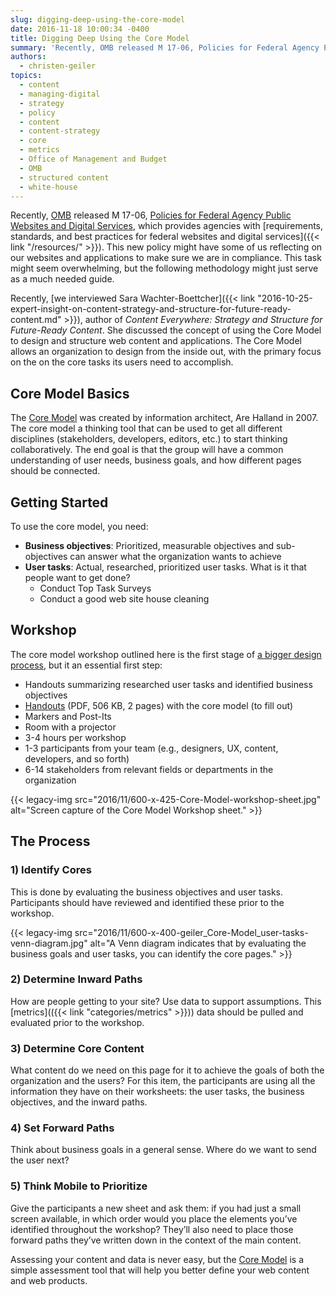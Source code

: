 ```yaml
---
slug: digging-deep-using-the-core-model
date: 2016-11-18 10:00:34 -0400
title: Digging Deep Using the Core Model
summary: 'Recently, OMB released M 17-06, Policies for Federal Agency Public Websites and Digital Services, which provides agencies with requirements, standards, and best practices for federal websites and digital services. This new policy might have some of us reflecting on our websites and applications to make sure we are in compliance. This task might seem overwhelming, but the'
authors:
  - christen-geiler
topics:
  - content
  - managing-digital
  - strategy
  - policy
  - content
  - content-strategy
  - core
  - metrics
  - Office of Management and Budget
  - OMB
  - structured content
  - white-house
---
```


Recently, [OMB](https://www.whitehouse.gov/omb) released M 17-06, [Policies for Federal Agency Public Websites and Digital Services](https://www.whitehouse.gov/sites/default/files/omb/memoranda/2017/m-17-06.pdf), which provides agencies with [requirements, standards, and best practices for federal websites and digital services]({{< link "/resources/" >}}). This new policy might have some of us reflecting on our websites and applications to make sure we are in compliance. This task might seem overwhelming, but the following methodology might just serve as a much needed guide.

Recently, [we interviewed Sara Wachter-Boettcher]({{< link "2016-10-25-expert-insight-on-content-strategy-and-structure-for-future-ready-content.md" >}}), author of _Content Everywhere: Strategy and Structure for Future-Ready Content_. She discussed the concept of using the Core Model to design and structure web content and applications. The Core Model allows an organization to design from the inside out, with the primary focus on the on the core tasks its users need to accomplish.

## Core Model Basics

The [Core Model](http://www.slideshare.net/aregh/core-model-workshop) was created by information architect, Are Halland in 2007. The core model a thinking tool that can be used to get all different disciplines (stakeholders, developers, editors, etc.) to start thinking collaboratively. The end goal is that the group will have a common understanding of user needs, business goals, and how different pages should be connected.

## Getting Started

To use the core model, you need:

  * **Business objectives**: Prioritized, measurable objectives and sub-objectives can answer what the organization wants to achieve
  * **User tasks**: Actual, researched, prioritized user tasks. What is it that people want to get done? 
      * Conduct Top Task Surveys
      * Conduct a good web site house cleaning

## Workshop

The core model workshop outlined here is the first stage of [a bigger design process](http://alistapart.com/article/the-core-model-designing-inside-out-for-better-results), but it an essential first step:

  * Handouts summarizing researched user tasks and identified business objectives
  * [Handouts](http://iallenkelhet.no/wp-content/uploads/sites/2/2014/05/Ida-Aalen-Core-page-handouts.pdf) (PDF, 506 KB, 2 pages) with the core model (to fill out)
  * Markers and Post-Its
  * Room with a projector
  * 3-4 hours per workshop
  * 1-3 participants from your team (e.g., designers, UX, content, developers, and so forth)
  * 6-14 stakeholders from relevant fields or departments in the organization

{{< legacy-img src="2016/11/600-x-425-Core-Model-workshop-sheet.jpg" alt="Screen capture of the Core Model Workshop sheet." >}}

## The Process

### **1) Identify Cores**

This is done by evaluating the business objectives and user tasks.  Participants should have reviewed and identified these prior to the workshop.

{{< legacy-img src="2016/11/600-x-400-geiler\_Core-Model\_user-tasks-venn-diagram.jpg" alt="A Venn diagram indicates that by evaluating the business goals and user tasks, you can identify the core pages." >}}

### **2) Determine Inward Paths**

How are people getting to your site? Use data to support assumptions. This [metrics](({{< link "categories/metrics" >}})) data should be pulled and evaluated prior to the workshop.

### **3) Determine Core Content**

What content do we need on this page for it to achieve the goals of both the organization and the users? For this item, the participants are using all the information they have on their worksheets: the user tasks, the business objectives, and the inward paths.

### **4) Set Forward Paths**

Think about business goals in a general sense. Where do we want to send the user next?

### **5) Think Mobile to Prioritize**

Give the participants a new sheet and ask them: if you had just a small screen available, in which order would you place the elements you’ve identified throughout the workshop? They’ll also need to place those forward paths they’ve written down in the context of the main content.

Assessing your content and data is never easy, but the [Core Model](http://alistapart.com/article/the-core-model-designing-inside-out-for-better-results) is a simple assessment tool that will help you better define your web content and web products.